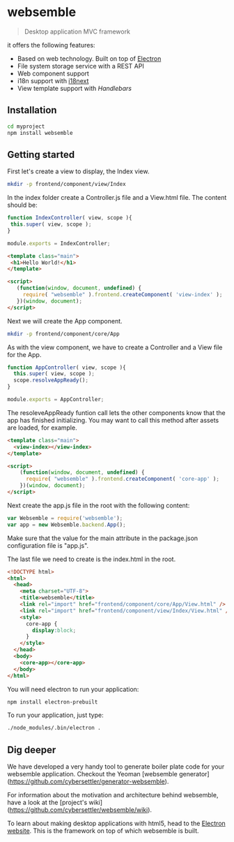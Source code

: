 # websemble
> Desktop application MVC framework

it offers the following features:

* Based on web technology. Built on top of [Electron](http://electron.atom.io/)
* File system storage service with a REST API
* Web component support
* i18n support with [i18next](http://i18next.com)
* View template support with _Handlebars_

## Installation

```bash
cd myproject
npm install websemble
```

## Getting started

First let's create a view to display, the Index view.

```bash
mkdir -p frontend/component/view/Index
```

In the index folder create a Controller.js file and a View.html file.
The content should be:

```javascript
function IndexController( view, scope ){
 this.super( view, scope );
}

module.exports = IndexController;
```

```html
<template class="main">
 <h1>Hello World!</h1>
</template>

<script>
   (function(window, document, undefined) {
     require( "websemble" ).frontend.createComponent( 'view-index' );
   })(window, document);
</script>
```

Next we will create the App component.

```bash
mkdir -p frontend/component/core/App
```

As with the view component, we have to create a Controller and a
View file for the App.

```javascript
function AppController( view, scope ){
  this.super( view, scope );
  scope.resolveAppReady();
}

module.exports = AppController;
```

The resoleveAppReady funtion call lets the other components
know that the app has finished initializing. You may want to
call this method after assets are loaded, for example.

```html
<template class="main">
  <view-index></view-index>
</template>

<script>
    (function(window, document, undefined) {
      require( "websemble" ).frontend.createComponent( 'core-app' );
    })(window, document);
</script>
```

Next create the app.js file in the root with the following content:

```javascript
var Websemble = require('websemble');
var app = new Websemble.backend.App();
```

Make sure that the value for the main attribute in the package.json
configuration file is "app.js".

The last file we need to create is the index.html in the root.

```html
<!DOCTYPE html>
<html>
  <head>
    <meta charset="UTF-8">
    <title>websemble</title>
    <link rel="import" href="frontend/component/core/App/View.html" />
    <link rel="import" href="frontend/component/view/Index/View.html" />
    <style>
      core-app {
        display:block;
      }
    </style>
  </head>
  <body>
    <core-app></core-app>
  </body>
</html>
```

You will need electron to run your application:

```bash
npm install electron-prebuilt
```

To run your application, just type:

```bash
./node_modules/.bin/electron .
```

## Dig deeper

We have developed a very handy tool to generate boiler plate code for
your websemble application. Checkout the Yeoman [websemble generator]
(https://github.com/cybersettler/generator-websemble).

For information about the motivation and architecture behind websemble,
have a look at the [project's wiki]
(https://github.com/cybersettler/websemble/wiki).

To learn about making desktop applications with html5, head to the [Electron website](http://electron.atom.io/). This is the framework on top of which
websemble is built.
